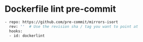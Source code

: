 # Dockerfile lint pre-commit

```bash
- repo: https://github.com/pre-commit/mirrors-isort
  rev: ''  # Use the revision sha / tag you want to point at
  hooks:
  - id: dockerlint
````

